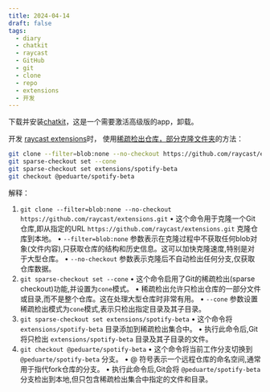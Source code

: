 ```yaml
---
title: 2024-04-14
draft: false
tags:
  - diary
  - chatkit
  - raycast
  - GitHub
  - git
  - clone
  - repo
  - extensions
  - 开发
---
```

 
下载并安装[chatkit](https://chatkit.app)，这是一个需要激活高级版的app，卸载。

开发 [raycast extensions](https://github.com/raycast/extensions)时， 使用[稀疏检出仓库，部分克隆文件夹](https://github.blog/2020-01-17-bring-your-monorepo-down-to-size-with-sparse-checkout/)的方法：

```bash
git clone --filter=blob:none --no-checkout https://github.com/raycast/extensions.git
git sparse-checkout set --cone
git sparse-checkout set extensions/spotify-beta
git checkout @peduarte/spotify-beta
```

解释：
1. `git clone --filter=blob:none --no-checkout https://github.com/raycast/extensions.git`
	• 这个命令用于克隆一个Git仓库,即从指定的URL `https://github.com/raycast/extensions.git` 克隆仓库到本地。
	• `--filter=blob:none` 参数表示在克隆过程中不获取任何blob对象(文件内容),只获取仓库的结构和历史信息。这可以加快克隆速度,特别是对于大型仓库。
	• `--no-checkout` 参数表示克隆后不自动检出任何分支,仅获取仓库数据。
2. `git sparse-checkout set --cone`
	• 这个命令启用了Git的稀疏检出(sparse checkout)功能,并设置为`cone`模式。
	• 稀疏检出允许只检出仓库的一部分文件或目录,而不是整个仓库。这在处理大型仓库时非常有用。
	• `--cone` 参数设置稀疏检出模式为`cone`模式,表示只检出指定目录及其子目录。
3. `git sparse-checkout set extensions/spotify-beta`
	• 这个命令将 `extensions/spotify-beta` 目录添加到稀疏检出集合中。
	• 执行此命令后,Git将只检出 `extensions/spotify-beta` 目录及其子目录的文件。
1. `git checkout @peduarte/spotify-beta`
	• 这个命令将当前工作分支切换到 `@peduarte/spotify-beta` 分支。
	• @ 符号表示一个远程仓库的命名空间,通常用于指代fork仓库的分支。
	• 执行此命令后,Git会将 `@peduarte/spotify-beta` 分支检出到本地,但只包含稀疏检出集合中指定的文件和目录。